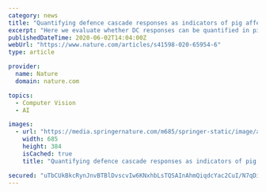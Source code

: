 ```yaml
---
category: news
title: "Quantifying defence cascade responses as indicators of pig affect and welfare using computer vision methods"
excerpt: "Here we evaluate whether DC responses can be quantified in pigs using computer vision. 280 video clips of induced DC responses made by 12 pigs were analysed by eye to provide ‘ground truth ..."
publishedDateTime: 2020-06-02T14:04:00Z
webUrl: "https://www.nature.com/articles/s41598-020-65954-6"
type: article

provider:
  name: Nature
  domain: nature.com

topics:
  - Computer Vision
  - AI

images:
  - url: "https://media.springernature.com/m685/springer-static/image/art%3A10.1038%2Fs41598-020-65954-6/MediaObjects/41598_2020_65954_Fig1_HTML.png"
    width: 685
    height: 384
    isCached: true
    title: "Quantifying defence cascade responses as indicators of pig affect and welfare using computer vision methods"

secured: "uTbCUkBkcRynJnvBTBlDvscvIw6KNxhbLsTQSAInAhmQiqdcYac2CuI/N7qDi1gXBzKswX7kARoVUwx+aFt3SgBc4FI6c//NXiEGVJzxIhByFuFHsx+P7iTI4kJWwpPIjnXa+NeQaMT6A5uzwUjCX7PDB08NhaSpZ72nrdNXzB/j/IY/tphyc/a+EjUQGeqKKrUlpPjf1HmGhYC0m6NoLc4RMfgwkOjLOwzujx1iSyCLBGu5k23pSlRDxal/vBrKc6I0QxBDAs7iPQGiXqMrdZM7EDDjW2/JemUd+IHokRRHyyq8GpqbxQEB2NbjVKfBRR4ood9hU7RZvLzEO7c0nw==;7/PCkdmxmcDeuqissKnN0A=="
---
```


